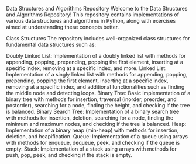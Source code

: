 Data Structures and Algorithms Repository
Welcome to the Data Structures and Algorithms Repository! This repository contains implementations of various data structures and algorithms in Python, along with exercises aimed at understanding these concepts better.

Class Structures
The repository includes well-organized class structures for fundamental data structures such as:

Doubly Linked List: Implementation of a doubly linked list with methods for appending, popping, prepending, popping the first element, inserting at a specific index, removing at a specific index, and more.
Linked List: Implementation of a singly linked list with methods for appending, popping, prepending, popping the first element, inserting at a specific index, removing at a specific index, and additional functionalities such as finding the middle node and detecting loops.
Binary Tree: Basic implementation of a binary tree with methods for insertion, traversal (inorder, preorder, and postorder), searching for a node, finding the height, and checking if the tree is balanced.
Binary Search Tree: Implementation of a binary search tree with methods for insertion, deletion, searching for a node, finding the minimum and maximum nodes, and checking if the tree is balanced.
Heap: Implementation of a binary heap (min-heap) with methods for insertion, deletion, and heapification.
Queue: Implementation of a queue using arrays with methods for enqueue, dequeue, peek, and checking if the queue is empty.
Stack: Implementation of a stack using arrays with methods for push, pop, peek, and checking if the stack is empty.
